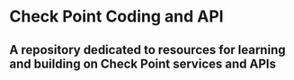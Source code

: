 # Check Point Coding and API

## A repository dedicated to resources for learning and building on Check Point services and APIs
